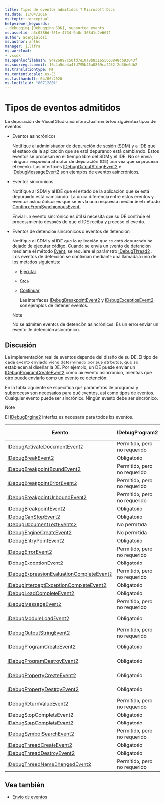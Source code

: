 ```yaml
---
title: Tipos de eventos admitidos ? Microsoft Docs
ms.date: 11/04/2016
ms.topic: conceptual
helpviewer_keywords:
- debugging [Debugging SDK], supported events
ms.assetid: a3c0386d-551e-4734-9a0c-368d1c2e6671
author: acangialosi
ms.author: anthc
manager: jillfra
ms.workload:
- vssdk
ms.openlocfilehash: 94e26897c50fd7e10a8b831655610848cb93043f
ms.sourcegitcommit: 16a4a5da4a4fd795b46a0869ca2152f2d36e6db2
ms.translationtype: MT
ms.contentlocale: es-ES
ms.lasthandoff: 04/06/2020
ms.locfileid: "80712800"
---
```

# <a name="supported-event-types"></a>Tipos de eventos admitidos
La depuración de Visual Studio admite actualmente los siguientes tipos de eventos:

- Eventos asincrónicos

   Notifique al administrador de depuración de sesión (SDM) y al IDE que el estado de la aplicación que se está depurando está cambiando. Estos eventos se procesan en el tiempo libre del SDM y el IDE. No se envía ninguna respuesta al motor de depuración (DE) una vez que se procesa el evento. Las interfaces [IDebugOutputStringEvent2](../../extensibility/debugger/reference/idebugoutputstringevent2.md) e [IDebugMessageEvent2](../../extensibility/debugger/reference/idebugmessageevent2.md) son ejemplos de eventos asincrónicos.

- Eventos sincrónicos

   Notifique al SDM y al IDE que el estado de la aplicación que se está depurando está cambiando. La única diferencia entre estos eventos y eventos asincrónicos es que se envía una respuesta mediante el método [ContinueFromSynchronousEvent.](../../extensibility/debugger/reference/idebugengine2-continuefromsynchronousevent.md)

   Enviar un evento sincrónico es útil si necesita que su DE continúe el procesamiento después de que el IDE reciba y procese el evento.

- Eventos de detención sincrónicos o eventos de detención

   Notifique al SDM y al IDE que la aplicación que se está depurando ha dejado de ejecutar código. Cuando se envía un evento de detención mediante el método [Event](../../extensibility/debugger/reference/idebugeventcallback2-event.md), se requiere el parámetro [IDebugThread2](../../extensibility/debugger/reference/idebugthread2.md) . Los eventos de detención se continúan mediante una llamada a uno de los métodos siguientes:

  - [Ejecutar](../../extensibility/debugger/reference/idebugprogram2-execute.md)

  - [Step](../../extensibility/debugger/reference/idebugprogram2-step.md)

  - [Continuar](../../extensibility/debugger/reference/idebugprogram2-continue.md)

    Las interfaces [IDebugBreakpointEvent2](../../extensibility/debugger/reference/idebugbreakpointevent2.md) y [IDebugExceptionEvent2](../../extensibility/debugger/reference/idebugexceptionevent2.md) son ejemplos de detener eventos.

  > [!NOTE]
  > No se admiten eventos de detención asincrónicos. Es un error enviar un evento de detención asincrónico.

## <a name="discussion"></a>Discusión
 La implementación real de eventos depende del diseño de su DE. El tipo de cada evento enviado viene determinado por sus atributos, que se establecen al diseñar la DE. Por ejemplo, un DE puede enviar un [IDebugProgramCreateEvent2](../../extensibility/debugger/reference/idebugprogramcreateevent2.md) como un evento asincrónico, mientras que otro puede enviarlo como un evento de detención.

 En la tabla siguiente se especifica qué parámetros de programa y subproceso son necesarios para qué eventos, así como tipos de eventos. Cualquier evento puede ser sincrónico. Ningún evento debe ser sincrónico.

> [!NOTE]
> El [IDebugEngine2](../../extensibility/debugger/reference/idebugengine2.md) interfaz es necesaria para todos los eventos.

|Evento|IDebugProgram2|IDebugThread2|Detener eventos|
|-----------|--------------------|-------------------|---------------------|
|[IDebugActivateDocumentEvent2](../../extensibility/debugger/reference/idebugactivatedocumentevent2.md)|Permitido, pero no requerido|Permitido, pero no requerido|No|
|[IDebugBreakEvent2](../../extensibility/debugger/reference/idebugbreakevent2.md)|Obligatorio|Obligatorio|Sí|
|[IDebugBreakpointBoundEvent2](../../extensibility/debugger/reference/idebugbreakpointboundevent2.md)|Permitido, pero no requerido|Permitido, pero no requerido|No|
|[IDebugBreakpointErrorEvent2](../../extensibility/debugger/reference/idebugbreakpointerrorevent2.md)|Permitido, pero no requerido|Permitido, pero no requerido|No|
|[IDebugBreakpointUnboundEvent2](../../extensibility/debugger/reference/idebugbreakpointunboundevent2.md)|Permitido, pero no requerido|Permitido, pero no requerido|No|
|[IDebugBreakpointEvent2](../../extensibility/debugger/reference/idebugbreakpointevent2.md)|Obligatorio|Obligatorio|Sí|
|[IDebugCanStopEvent2](../../extensibility/debugger/reference/idebugcanstopevent2.md)|Obligatorio|Obligatorio|No|
|[IDebugDocumentTextEvents2](../../extensibility/debugger/reference/idebugdocumenttextevents2.md)|No permitida|No permitida|No|
|[IDebugEngineCreateEvent2](../../extensibility/debugger/reference/idebugenginecreateevent2.md)|No permitida|No permitida|No|
|[IDebugEntryPointEvent2](../../extensibility/debugger/reference/idebugentrypointevent2.md)|Obligatorio|Obligatorio|Sí|
|[IDebugErrorEvent2](../../extensibility/debugger/reference/idebugerrorevent2.md)|Permitido, pero no requerido|Permitido, pero no requerido|Puede ser|
|[IDebugExceptionEvent2](../../extensibility/debugger/reference/idebugexceptionevent2.md)|Obligatorio|Obligatorio|Sí|
|[IDebugExpressionEvaluationCompleteEvent2](../../extensibility/debugger/reference/idebugexpressionevaluationcompleteevent2.md)|Permitido, pero no requerido|Permitido, pero no requerido|Puede ser|
|[IDebugInterceptExceptionCompleteEvent2](../../extensibility/debugger/reference/idebuginterceptexceptioncompleteevent2.md)|Obligatorio|Obligatorio|Sí|
|[IDebugLoadCompleteEvent2](../../extensibility/debugger/reference/idebugloadcompleteevent2.md)|Obligatorio|Obligatorio|Sí|
|[IDebugMessageEvent2](../../extensibility/debugger/reference/idebugmessageevent2.md)|Permitido, pero no requerido|Permitido, pero no requerido|Puede ser|
|[IDebugModuleLoadEvent2](../../extensibility/debugger/reference/idebugmoduleloadevent2.md)|Obligatorio|Permitido, pero no requerido|No|
|[IDebugOutputStringEvent2](../../extensibility/debugger/reference/idebugoutputstringevent2.md)|Permitido, pero no requerido|Permitido, pero no requerido|No|
|[IDebugProgramCreateEvent2](../../extensibility/debugger/reference/idebugprogramcreateevent2.md)|Obligatorio|Permitido, pero no requerido|No|
|[IDebugProgramDestroyEvent2](../../extensibility/debugger/reference/idebugprogramdestroyevent2.md)|Obligatorio|Permitido, pero no requerido|No|
|[IDebugPropertyCreateEvent2](../../extensibility/debugger/reference/idebugpropertycreateevent2.md)|Obligatorio|Permitido, pero no requerido|No|
|[IDebugPropertyDestroyEvent2](../../extensibility/debugger/reference/idebugpropertydestroyevent2.md)|Obligatorio|Permitido, pero no requerido|No|
|[IDebugReturnValueEvent2](../../extensibility/debugger/reference/idebugreturnvalueevent2.md)|Permitido, pero no requerido|Permitido, pero no requerido|No|
|IDebugStopCompleteEvent2|Obligatorio|Obligatorio|Sí|
|[IDebugStepCompleteEvent2](../../extensibility/debugger/reference/idebugstepcompleteevent2.md)|Obligatorio|Obligatorio|Sí|
|[IDebugSymbolSearchEvent2](../../extensibility/debugger/reference/idebugsymbolsearchevent2.md)|Permitido, pero no requerido|Permitido, pero no requerido|No|
|[IDebugThreadCreateEvent2](../../extensibility/debugger/reference/idebugthreadcreateevent2.md)|Obligatorio|Obligatorio|No|
|[IDebugThreadDestroyEvent2](../../extensibility/debugger/reference/idebugthreaddestroyevent2.md)|Obligatorio|Obligatorio|No|
|[IDebugThreadNameChangedEvent2](../../extensibility/debugger/reference/idebugthreadnamechangedevent2.md)|Permitido, pero no requerido|Permitido, pero no requerido|No|

## <a name="see-also"></a>Vea también
- [Envío de eventos](../../extensibility/debugger/sending-events.md)
